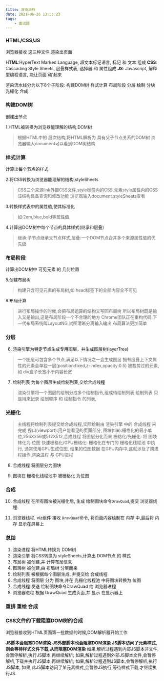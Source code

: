 ```yaml
---
title: 渲染流程
date: 2021-06-26 13:53:23
tags: 
    - 面试题
---
```


### HTML/CSS/JS
浏览器接收 这三种文件,渲染出页面

__HTML__:HyperText Marked Language, 超文本标记语言, 标记 和 文本 组成
__CSS__: Cascading Style Sheets,    层叠样式表,    选择器 和 属性组成
__JS__:  Javascript, 解释型编程语言, 能让页面'动'起来

渲染流水线分为以下8个子阶段:
构建DOM树 样式计算 布局阶段 分层 绘制 分块 光栅化 合成

### 构建DOM树
创建出节点

1.HTML被转换为浏览器能理解的结构,DOM树
> 根据HTML中的 层次结构,将HTML解析为 具有父子节点关系的DOM树
> 浏览器输入document可以看到DOM树结构

### 样式计算
计算出每个节点的样式

2.将CSS转换为浏览器能理解的结构,styleSheets
> CSS三个来源link外部CSS文件,style标签内的CSS,元素style属性内的CSS
> 该结构具备查询和修改功能
> 浏览器输入document.styleSheets查看

3.转换样式表中的属性值,使其标准化
> 如:2em,blue,bold等属性值

4.计算出DOM树中每个节点的具体样式(继承和层叠)
> 继承:子节点继承父节点样式,层叠:一个DOM节点合并多个来源属性值的优先级

### 布局阶段
计算出DOM树中 可见元素 的 几何位置

5.创建布局树
> 构建只含可见元素的布局树,如 head标签下的全部内容全不可见

6.布局计算
> 进行布局操作的时候,会把布局运算的结构又写回布局树
> 所以布局树既是输入又是输出,这是布局阶段一个不合理的地方
> Chrome团队正在重构代码,下一代布局系统叫LayoutNG,试图清晰分离输入输出,布局算法更加简单

### 分层

6. 渲染引擎为特定节点生成专用图层，并生成图层树(layerTree)
> 一个图层可包含多个节点,满足以下情况之一会生成图层
> 拥有层叠上下文属性的元素会单独一层(position:fixed,z-index,opacity:0.5)
> 被裁剪过的元素,如 div盒子长宽小于内容长宽

7. 绘制列表 为每个图层生成绘制列表,交给合成线程
> 渲染引擎将一个图层的绘制分成多个绘制指令,组成待绘制列表
> 绘制列表 只是用来记录 绘制顺序 和 绘制指令 的列表,

### 光栅化

> 主线程将绘制列表提交给合成线程,实际绘制由 渲染引擎 中的 合成线程 来完成
> 视口(viewport):用户能看见的页面部分,
> 图块(tile):栅格化的最小单位,256X256或512X512,合成线程 将图层分化而来
> 栅格化/光栅化: 将 图块 转化为 位图
> 快速栅格化/GPU栅格化: 栅格化在专门的 栅格化线程池 中执行, 通常使用GPU生成位图,
> 结果的位图数据 在GPU内存中,这就涉及了跨进程操作,渲染进程 与 GPU进程

8. 合成线程 将图层分为图块

9. 图块在 栅格化线程池中 被栅格化 为位图

### 合成

10. 合成线程 在所有图块被光栅化后, 生成 绘制图块命令`DrawQuad`,提交 浏览器线程

11. 浏览器线程, viz组件 接收 `DrawQuad`命令, 将页面内容绘制在 内存 中,最后将 内存 显示在屏幕上

### 总结

1. 渲染进程 将HTML转换为 DOM树
2. 渲染引擎 将CSS转换为 styleSheets,计算出 DOM节点 的 样式
3. 布局树 被创建,并 计算布局信息
4. 图层树 被创建,由 布局树 分层而来
5. 绘制列表 被根据每个图层生成, 并提交给 合成线程
6. 合成线程 将图层 分为 图块,并在 光栅化线程池 中将图块转换为 位图
7. 合成线程 发送 绘制图块命令DrawQuad 给 浏览器进程
8. 浏览器进程 根据 DrawQuad 生成页面,并 显示 在显示器上

### 重排 重绘 合成


### CSS文件的下载阻塞DOM树的合成

浏览器接收到HTML页面第一批数据的时候,DOM解析器开始工作

__JS脚本会阻塞DOM渲染__
__JS外部脚本也会阻塞DOM渲染__
__JS脚本访问了元素样式,则会等待样式文件下载,从而阻塞DOM渲染__
如果,解析过程遇到内部JS脚本非文件,会暂停解析,执行JS脚本,再继续解析;
如果,解析过程遇到外部JS脚本文件,会暂停解析,下载并执行JS脚本,再继续解析;
如果,解析过程遇到JS脚本,会暂停解析,执行JS脚本,
如果,此JS脚本访问了某元素样式,会暂停JS执行,等待样式下载,才继续执行JS.
